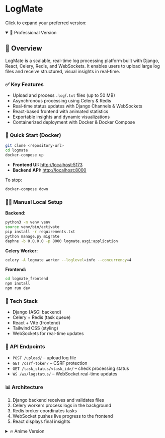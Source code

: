 # LogMate

Click to expand your preferred version:

<details open>
<summary>👔 Professional Version</summary>

## 🚀 Overview

LogMate is a scalable, real-time log processing platform built with Django, React, Celery, Redis, and WebSockets. It enables users to upload large log files and receive structured, visual insights in real-time.

### ✅ Key Features

- Upload and process `.log`/`.txt` files (up to 50 MB)  
- Asynchronous processing using Celery & Redis  
- Real-time status updates with Django Channels & WebSockets  
- React-based frontend with animated statistics  
- Exportable insights and dynamic visualizations  
- Containerized deployment with Docker & Docker Compose  

### 🚀 Quick Start (Docker)

```bash
git clone <repository-url>
cd logmate
docker-compose up
```

- **Frontend UI:** [http://localhost:5173](http://localhost:5173/)
- **Backend API:** [http://localhost:8000](http://localhost:8000/)

To stop:

```bash
docker-compose down
```

### 🧑‍💻 Manual Local Setup

**Backend:**

```bash
python3 -m venv venv
source venv/bin/activate
pip install -r requirements.txt
python manage.py migrate
daphne -b 0.0.0.0 -p 8000 logmate.asgi:application
```

**Celery Worker:**

```bash
celery -A logmate worker --loglevel=info --concurrency=4
```

**Frontend:**

```bash
cd logmate_frontend
npm install
npm run dev
```

### 🧩 Tech Stack

- Django (ASGI backend)
- Celery + Redis (task queue)
- React + Vite (frontend)
- Tailwind CSS (styling)
- WebSockets for real-time updates

### 🔌 API Endpoints

- `POST /upload/` – upload log file
- `GET /csrf-token/` – CSRF protection
- `GET /task_status/<task_id>/` – check processing status
- `WS /ws/logstatus/` – WebSocket real-time updates

### 📊 Architecture

1. Django backend receives and validates files
2. Celery workers process logs in the background
3. Redis broker coordinates tasks
4. WebSocket pushes live progress to the frontend
5. React displays final insights
</details>

<details>
<summary>🔥 Anime Version</summary>

# 🔥 LogMate: Super-Powered Log Processing App 🔥

![Goku Powering Up](https://media.giphy.com/media/v1.Y2lkPTc5MGI3NjExN2lxdWp5MDhndnRxOTEyNXJobzZxMDNnZ3g5c3p3dzE4NXplaXE3cyZlcD12MV9pbnRlcm5hbF9naWZfYnlfaWQmY3Q9Zw/977YesTjNfQC7vQiph/giphy.gif)

> "The difference between ordinary and extraordinary is that little extra."  
> Just like how Goku trains at 100x gravity, this app processes logs at **extraordinary speed**!

## 💫 Power Levels (Overview)

This isn't your average log processor! LogMate harnesses the power of Django, Celery, Redis, and WebSockets to process log files with the speed of Instant Transmission. Upload a log file and watch in real-time as it analyzes patterns faster than Vegeta can say "It's over 9000!"

## 🐉 Summon The Dragon (Getting Started)

### 🧙‍♂️ Prerequisites (Power Level Requirements)

- [Docker](https://docs.docker.com/get-docker/) + [Docker Compose](https://docs.docker.com/compose/install/)
- Git (to collect the Dragon Balls... er, code)

### 🐳 Fusion Technique: Docker Edition

```bash
git clone <repository-url>
cd logmate
docker-compose up
```

- Builds all containers
- Starts Redis messenger
- Powers up Django backend
- Activates Celery warriors
- Launches React frontend

**⚡ Access Your Power:**  
Frontend: [http://localhost:5173](http://localhost:5173/)  
Backend: [http://localhost:8000](http://localhost:8000/)

**🛑 Suppress Your Power Level:**

```bash
docker-compose down
```

**🔄 Rebuild (Training Arc):**

```bash
docker-compose down
docker-compose up --build
```

### 🥋 Manual Training Mode

#### Backend

```bash
cd logmate
python3 -m venv venv
source venv/bin/activate
pip install -r requirements.txt
redis-server
python manage.py migrate
daphne -b 0.0.0.0 -p 8000 logmate.asgi:application
celery -A logmate worker --loglevel=info --concurrency=4
```

#### Frontend

```bash
cd logmate_frontend
npm install
npm run dev
```

## 📱 Frontend Magic

![UI Animation](https://media.giphy.com/media/v1.Y2lkPTc5MGI3NjExbTQxdjRsMXRkNW5zem9xdXlkZ2NhcWM3aG1renRpZXd1dzg4eHEzayZlcD12MV9pbnRlcm5hbF9naWZfYnlfaWQmY3Q9Zw/e4ve7zNhJjA0aiarBJ/giphy.gif)

- **App**: Master controller
- **LogUpload**: Portal for files
- **ProcessingStatus**: Energy gauge
- **TaskDetails**: Ki analyzer
- **ActionButtons**: Magical toolkit

## 🔮 Magical Endpoints

- `POST /upload/` – upload logs
- `GET /csrf-token/` – CSRF shield
- `GET /task_status/<task_id>/` – power level check
- `WS /ws/logstatus/` – instant updates

## 🏗️ Architecture

![System Architecture](https://media.giphy.com/media/v1.Y2lkPTc5MGI3NjExbWQ1dHA0MmpiZWZpbHoxYjFzb3V2NHduMXc1ZTdhcGgxOXg3MmN0dyZlcD12MV9pbnRlcm5hbF9naWZfYnlfaWQmY3Q9Zw/GRSnxyhJnPsaQy9YLn/giphy.gif)

1. **Django** = Kami
2. **Redis** = Whis
3. **Celery** = Saiyan squad
4. **React** = Chi UI

## 🔧 Troubleshooting

- Port conflicts → tweak `docker-compose.yml`
- Redis issues → `redis-cli ping` should return `PONG`
- Frontend errors → open your Scouter (dev console)

## 🚀 Future Power-Ups

- Multi-file upload
- Streamed log analysis
- User dashboards & auth
- Advanced visualizations

_Kamehameha your logs into actionable insights!_

**P.S.** I may not have watched every episode of Dragon Ball, but I do love anime—and I hope this makes the docs more fun!
</details>